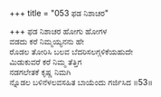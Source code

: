 +++
title = "053 ಫಡ ನಿಶಾಚರ"

+++
ಫಡ ನಿಶಾಚರ ಹೋಗು ಹೋಗಳ  
ವಡದು ಕರೆ ನಿಮ್ಮಯ್ಯನನು ಹೇ  
ರೊಡಲ ತೋರಿಸಿ ಬಲವ ಬೆದರಿಸಲಗ್ಗಳಿಕೆಯಹುದೇ  
ಮಿಡುಕುವರೆ ಕರೆ ನಿಮ್ಮ ತೆತ್ತಿಗ  
ನಡಗಲೇತಕೆ ಕೃಷ್ಣ ನಿಮಗಿ  
ನ್ನೊಡಲ ಬಳಿನೆಳಲವಸಹಿತ ಬಾಯೆಂದು ಗರ್ಜಿಸಿದ     ॥53॥